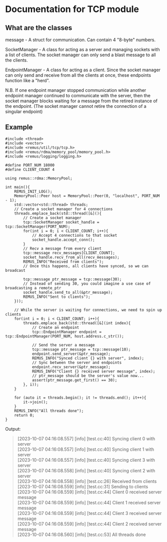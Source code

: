 # Documentation for TCP module

## What are the classes

message - A struct for communication. Can contain 4 "8-byte" numbers.

SocketManager - A class for acting as a server and managing sockets with a list of clients. The socket manager can only send a blast message to all the clients.

EndpointManager - A class for acting as a client. Since the socket manager can only send and receive from all the clients at once, these endpoints function like a "herd".

N.B. If one endpoint manager stopped communication while another endpoint manager continued to communicate with the server, then the socket manager blocks waiting for a message from the retired instance of the endpoint. (The socket manager cannot retire the connection of a singular endpoint)

## Example

```{c++}
#include <thread>
#include <vector>
#include <remus/util/tcp/tcp.h>
#include <remus/rdma/memory_pool/memory_pool.h>
#include <remus/logging/logging.h>

#define PORT_NUM 18000
#define CLIENT_COUNT 4

using remus::rdma::MemoryPool;

int main(){
    REMUS_INIT_LOG();
    MemoryPool::Peer host = MemoryPool::Peer(0, "localhost", PORT_NUM - 1);
    std::vector<std::thread> threads;
    // Create a socket manager for 4 connections
    threads.emplace_back(std::thread([&](){
        // Create a socket manager
        tcp::SocketManager socket_handle = tcp::SocketManager(PORT_NUM);
        for(int i = 0; i < CLIENT_COUNT; i++){
            // Accept 4 connections to that socket
            socket_handle.accept_conn();
        }
        // Recv a message from every client
        tcp::message recv_messages[CLIENT_COUNT];
        socket_handle.recv_from_all(recv_messages);
        REMUS_INFO("Received from clients");
        // Once this happens, all clients have synced, so we can broadcast

        tcp::message ptr_message = tcp::message(30); 
        // Instead of sending 30, you could imagine a use case of broadcasting a remote_ptr
        socket_handle.send_to_all(&ptr_message);
        REMUS_INFO("Sent to clients");
    }));

    // While the server is waiting for connections, we need to spin up clients
    for(int i = 0; i < CLIENT_COUNT; i++){
        threads.emplace_back(std::thread([&](int index){
            // Create an endpoint
            tcp::EndpointManager endpoint = tcp::EndpointManager(PORT_NUM, host.address.c_str());

            // Send the server a message
            tcp::message ptr_message = tcp::message(10); 
            endpoint.send_server(&ptr_message);
            REMUS_INFO("Synced client {} with server", index);
            // Sync between the server and endpoints
            endpoint.recv_server(&ptr_message);
            REMUS_INFO("Client {} received server message", index);
            // ptr_message should be the server's value now...
            assert(ptr_message.get_first() == 30);
        }, i));
    }

    for (auto it = threads.begin(); it != threads.end(); it++){
        it->join();
    }
    REMUS_INFO("All threads done");
    return 0;
}
```

Output:
> [2023-10-07 04:16:08.557] [info] [test.cc:40] Syncing client 0 with server<br>
> [2023-10-07 04:16:08.557] [info] [test.cc:40] Syncing client 1 with server<br>
> [2023-10-07 04:16:08.557] [info] [test.cc:40] Syncing client 3 with server<br>
> [2023-10-07 04:16:08.558] [info] [test.cc:40] Syncing client 2 with server<br>
> [2023-10-07 04:16:08.558] [info] [test.cc:26] Received from clients<br>
> [2023-10-07 04:16:08.559] [info] [test.cc:31] Sending to clients<br>
> [2023-10-07 04:16:08.559] [info] [test.cc:44] Client 0 received server message<br>
> [2023-10-07 04:16:08.559] [info] [test.cc:44] Client 1 received server message<br>
> [2023-10-07 04:16:08.559] [info] [test.cc:44] Client 3 received server message<br>
> [2023-10-07 04:16:08.559] [info] [test.cc:44] Client 2 received server message<br>
> [2023-10-07 04:16:08.560] [info] [test.cc:53] All threads done<br>
